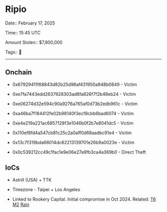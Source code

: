 # Ripio

Date:: February 17, 2025

Time:: 15:45 UTC

Amount Stolen:: $7,800,000

Tags:: 🔐

---



## Onchain

- 0x67929411f68843d82b25d96af431950a948b0849 - Victim
- 0xe7fa7443edd2637928303ad8fa826f7f2b48eb24 - Victim
- 0xe06274d32e594c90a9276a765af0d73b2edb961c - Victim
- 0xa46ba7f184412fe02b98140f3ecf8cbb6bad6074 - Victim
- 0xe4e219a221ac6857128f3e1046b0f2b7e8041dc5 - Victim
- 0x110ef8fd4a547cb81c25c2a0aff0d68aadbc91e4 - Victim
- 0x13c7f319bda68014dc62213139701e26b9a0023e - Victim

- 0x0c539212cc49c1fac1e9e06e27a9fb3ca4a369b0 - Direct Theft



## IoCs

- Astrill (USA) + TTK

- Timezone - Taipei + Los Angeles

- Linked to Rookery Capital. Initial compromise in Oct 2024. Related: [T6](./t6.md) [M2](./m2.md) [Rain](./rain.md)


